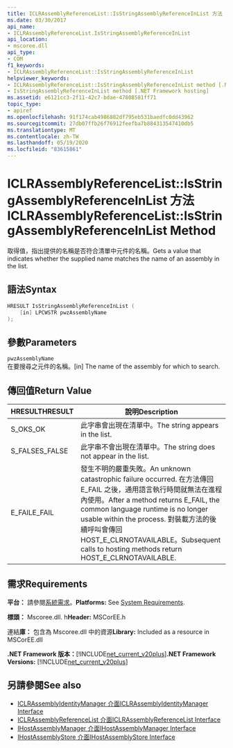 ```yaml
---
title: ICLRAssemblyReferenceList::IsStringAssemblyReferenceInList 方法
ms.date: 03/30/2017
api_name:
- ICLRAssemblyReferenceList.IsStringAssemblyReferenceInList
api_location:
- mscoree.dll
api_type:
- COM
f1_keywords:
- ICLRAssemblyReferenceList::IsStringAssemblyReferenceInList
helpviewer_keywords:
- ICLRAssemblyReferenceList::IsStringAssemblyReferenceInList method [.NET Framework hosting]
- IsStringAssemblyReferenceInList method [.NET Framework hosting]
ms.assetid: e6121cc3-2f11-42c7-bdae-47808581ff71
topic_type:
- apiref
ms.openlocfilehash: 91f174cab4986882df795eb531baedfc0dd43962
ms.sourcegitcommit: 27db07ffb26f76912feefba7b884313547410db5
ms.translationtype: MT
ms.contentlocale: zh-TW
ms.lasthandoff: 05/19/2020
ms.locfileid: "83615861"
---
```

# <a name="iclrassemblyreferencelistisstringassemblyreferenceinlist-method"></a><span data-ttu-id="db615-102">ICLRAssemblyReferenceList::IsStringAssemblyReferenceInList 方法</span><span class="sxs-lookup"><span data-stu-id="db615-102">ICLRAssemblyReferenceList::IsStringAssemblyReferenceInList Method</span></span>
<span data-ttu-id="db615-103">取得值，指出提供的名稱是否符合清單中元件的名稱。</span><span class="sxs-lookup"><span data-stu-id="db615-103">Gets a value that indicates whether the supplied name matches the name of an assembly in the list.</span></span>  
  
## <a name="syntax"></a><span data-ttu-id="db615-104">語法</span><span class="sxs-lookup"><span data-stu-id="db615-104">Syntax</span></span>  
  
```cpp  
HRESULT IsStringAssemblyReferenceInList (  
    [in] LPCWSTR pwzAssemblyName  
);  
```  
  
## <a name="parameters"></a><span data-ttu-id="db615-105">參數</span><span class="sxs-lookup"><span data-stu-id="db615-105">Parameters</span></span>  
 `pwzAssemblyName`  
 <span data-ttu-id="db615-106">在要搜尋之元件的名稱。</span><span class="sxs-lookup"><span data-stu-id="db615-106">[in] The name of the assembly for which to search.</span></span>  
  
## <a name="return-value"></a><span data-ttu-id="db615-107">傳回值</span><span class="sxs-lookup"><span data-stu-id="db615-107">Return Value</span></span>  
  
|<span data-ttu-id="db615-108">HRESULT</span><span class="sxs-lookup"><span data-stu-id="db615-108">HRESULT</span></span>|<span data-ttu-id="db615-109">說明</span><span class="sxs-lookup"><span data-stu-id="db615-109">Description</span></span>|  
|-------------|-----------------|  
|<span data-ttu-id="db615-110">S_OK</span><span class="sxs-lookup"><span data-stu-id="db615-110">S_OK</span></span>|<span data-ttu-id="db615-111">此字串會出現在清單中。</span><span class="sxs-lookup"><span data-stu-id="db615-111">The string appears in the list.</span></span>|  
|<span data-ttu-id="db615-112">S_FALSE</span><span class="sxs-lookup"><span data-stu-id="db615-112">S_FALSE</span></span>|<span data-ttu-id="db615-113">此字串不會出現在清單中。</span><span class="sxs-lookup"><span data-stu-id="db615-113">The string does not appear in the list.</span></span>|  
|<span data-ttu-id="db615-114">E_FAIL</span><span class="sxs-lookup"><span data-stu-id="db615-114">E_FAIL</span></span>|<span data-ttu-id="db615-115">發生不明的嚴重失敗。</span><span class="sxs-lookup"><span data-stu-id="db615-115">An unknown catastrophic failure occurred.</span></span> <span data-ttu-id="db615-116">在方法傳回 E_FAIL 之後，通用語言執行時間就無法在進程內使用。</span><span class="sxs-lookup"><span data-stu-id="db615-116">After a method returns E_FAIL, the common language runtime is no longer usable within the process.</span></span> <span data-ttu-id="db615-117">對裝載方法的後續呼叫會傳回 HOST_E_CLRNOTAVAILABLE。</span><span class="sxs-lookup"><span data-stu-id="db615-117">Subsequent calls to hosting methods return HOST_E_CLRNOTAVAILABLE.</span></span>|  
  
## <a name="requirements"></a><span data-ttu-id="db615-118">需求</span><span class="sxs-lookup"><span data-stu-id="db615-118">Requirements</span></span>  
 <span data-ttu-id="db615-119">**平台：** 請參閱[系統需求](../../get-started/system-requirements.md)。</span><span class="sxs-lookup"><span data-stu-id="db615-119">**Platforms:** See [System Requirements](../../get-started/system-requirements.md).</span></span>  
  
 <span data-ttu-id="db615-120">**標頭：** Mscoree.dll. h</span><span class="sxs-lookup"><span data-stu-id="db615-120">**Header:** MSCorEE.h</span></span>  
  
 <span data-ttu-id="db615-121">連結**庫：** 包含為 Mscoree.dll 中的資源</span><span class="sxs-lookup"><span data-stu-id="db615-121">**Library:** Included as a resource in MSCorEE.dll</span></span>  
  
 <span data-ttu-id="db615-122">**.NET Framework 版本：**[!INCLUDE[net_current_v20plus](../../../../includes/net-current-v20plus-md.md)]</span><span class="sxs-lookup"><span data-stu-id="db615-122">**.NET Framework Versions:** [!INCLUDE[net_current_v20plus](../../../../includes/net-current-v20plus-md.md)]</span></span>  
  
## <a name="see-also"></a><span data-ttu-id="db615-123">另請參閱</span><span class="sxs-lookup"><span data-stu-id="db615-123">See also</span></span>

- [<span data-ttu-id="db615-124">ICLRAssemblyIdentityManager 介面</span><span class="sxs-lookup"><span data-stu-id="db615-124">ICLRAssemblyIdentityManager Interface</span></span>](iclrassemblyidentitymanager-interface.md)
- [<span data-ttu-id="db615-125">ICLRAssemblyReferenceList 介面</span><span class="sxs-lookup"><span data-stu-id="db615-125">ICLRAssemblyReferenceList Interface</span></span>](iclrassemblyreferencelist-interface.md)
- [<span data-ttu-id="db615-126">IHostAssemblyManager 介面</span><span class="sxs-lookup"><span data-stu-id="db615-126">IHostAssemblyManager Interface</span></span>](ihostassemblymanager-interface.md)
- [<span data-ttu-id="db615-127">IHostAssemblyStore 介面</span><span class="sxs-lookup"><span data-stu-id="db615-127">IHostAssemblyStore Interface</span></span>](ihostassemblystore-interface.md)
